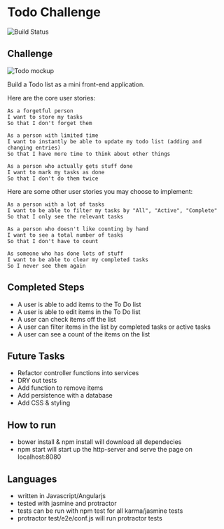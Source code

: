 # Todo Challenge

![Build Status](https://travis-ci.org/MollieS/todo_challenge.svg?branch=master)


## Challenge

![Todo mockup](https://makersacademy.mybalsamiq.com/mockups/2914603.png?key=afabb09aef2901a2732515ae4349c1ec0458294b)

Build a Todo list as a mini front-end application.

Here are the core user stories:

```
As a forgetful person
I want to store my tasks
So that I don't forget them

As a person with limited time
I want to instantly be able to update my todo list (adding and changing entries)
So that I have more time to think about other things

As a person who actually gets stuff done
I want to mark my tasks as done
So that I don't do them twice
```

Here are some other user stories you may choose to implement:

```
As a person with a lot of tasks
I want to be able to filter my tasks by "All", "Active", "Complete"
So that I only see the relevant tasks

As a person who doesn't like counting by hand
I want to see a total number of tasks
So that I don't have to count

As someone who has done lots of stuff
I want to be able to clear my completed tasks
So I never see them again
```

## Completed Steps

* A user is able to add items to the To Do list
* A user is able to edit items in the To Do list
* A user can check items off the list
* A user can filter items in the list by completed tasks or active tasks
* A user can see a count of the items on the list

## Future Tasks

* Refactor controller functions into services
* DRY out tests
* Add function to remove items
* Add persistence with a database
* Add CSS & styling

## How to run

* bower install & npm install will download all dependecies
* npm start will start up the http-server and serve the page on localhost:8080

## Languages

* written in Javascript/Angularjs
* tested with jasmine and protractor
* tests can be run with npm test for all karma/jasmine tests
* protractor test/e2e/conf.js will run protractor tests
